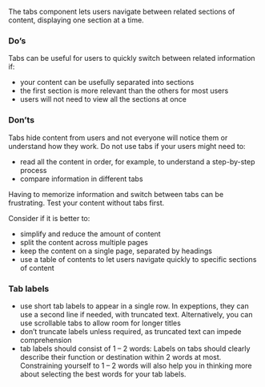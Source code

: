 The tabs component lets users navigate between related sections of content, displaying one section at a time.

### Do’s
Tabs can be useful for users to quickly switch between related information if:
- your content can be usefully separated into sections
- the first section is more relevant than the others for most users
- users will not need to view all the sections at once

### Don’ts
Tabs hide content from users and not everyone will notice them or understand how they work.
Do not use tabs if your users might need to:
- read all the content in order, for example, to understand a step-by-step process
- compare information in different tabs

Having to memorize information and switch between tabs can be frustrating. Test your content without tabs first. 

Consider if it is better to:
-	simplify and reduce the amount of content
-	split the content across multiple pages
-	keep the content on a single page, separated by headings
-	use a table of contents to let users navigate quickly to specific sections of content

### Tab labels
- use short tab labels to appear in a single row. In expeptions, they can use a second line if needed, with truncated text. Alternatively, you can use scrollable tabs to allow room for longer titles
- don’t truncate labels unless required, as truncated text can impede comprehension
- tab labels should consist of 1 – 2 words: Labels on tabs should clearly describe their function or destination within 2 words at most. Constraining yourself to 1 – 2 words will also help you in thinking more about selecting the best words for your tab labels.
